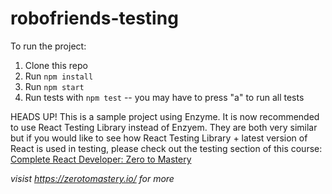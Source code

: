 # robofriends-testing

To run the project:  

1. Clone this repo
2. Run `npm install`
3. Run `npm start`
4. Run tests with `npm test` -- you may have to press "a" to run all tests

HEADS UP! This is a sample project using Enzyme. It is now recommended to use React Testing Library instead of Enzyem. They are both very similar but if you would like to see how React Testing Library + latest version of React is used in testing, please check out the testing section of this course: [Complete React Developer: Zero to Mastery](https://zerotomastery.io/courses/learn-react/)

*visist https://zerotomastery.io/ for more*

